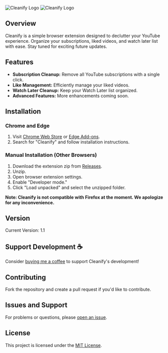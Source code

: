 ![Cleanify Logo](https://i.imgur.com/bPjFJAD.png#gh-dark-mode-only)
![Cleanify Logo](https://i.imgur.com/2KmBZAf.png#gh-light-mode-only)

## Overview

Cleanify is a simple browser extension designed to declutter your YouTube experience. Organize your subscriptions, liked videos, and watch later list with ease. Stay tuned for exciting future updates.

## Features

- **Subscription Cleanup:** Remove all YouTube subscriptions with a single click.
- **Like Management:** Efficiently manage your liked videos.
- **Watch Later Cleanup:** Keep your Watch Later list organized.
- **Advanced Features:** More enhancements coming soon.

## Installation

### Chrome and Edge

1. Visit [Chrome Web Store](https://chrome.google.com/webstore/) or [Edge Add-ons](https://microsoftedge.microsoft.com/addons/Microsoft-Edge-Extensions-Home/).
2. Search for "Cleanify" and follow installation instructions.

### Manual Installation (Other Browsers)

1. Download the extension zip from [Releases](https://github.com/armanicdev/Cleanify/releases).
2. Unzip.
3. Open browser extension settings.
4. Enable "Developer mode."
5. Click "Load unpacked" and select the unzipped folder.

**Note: Cleanify is not compatible with Firefox at the moment. We apologize for any inconvenience.**

## Version

Current Version: 1.1

## Support Development ☕️

Consider [buying me a coffee](https://www.buymeacoffee.com/arman.cron) to support Cleanify's development!

## Contributing

Fork the repository and create a pull request if you'd like to contribute.

## Issues and Support

For problems or questions, please [open an issue](https://github.com/armanicdev/Cleanify/issues).

## License

This project is licensed under the [MIT License](LICENSE).
